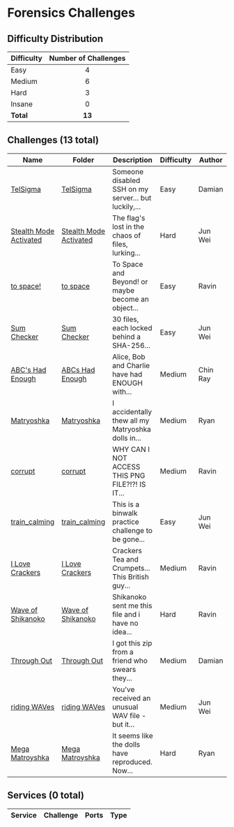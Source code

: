 # Forensics Challenges

## Difficulty Distribution
| Difficulty | Number of Challenges |
|------------|:--------------------:|
| Easy | 4 |
| Medium | 6 |
| Hard | 3 |
| Insane | 0 |
| **Total** | **13** |

## Challenges (13 total)
| Name | Folder | Description | Difficulty | Author |
|------|--------|-------------|------------|--------|
| [TelSigma](<./TelSigma>) | [TelSigma](<./TelSigma>) | Someone disabled SSH on my server… but luckily,... | Easy | Damian |
| [Stealth Mode Activated](<./Stealth Mode Activated>) | [Stealth Mode Activated](<./Stealth Mode Activated>) | The flag's lost in the chaos of files, lurking... | Hard | Jun Wei |
| [to space!](<./to space>) | [to space](<./to space>) | To Space and Beyond! or maybe become an object... | Easy | Ravin |
| [Sum Checker](<./Sum Checker>) | [Sum Checker](<./Sum Checker>) | 30 files, each locked behind a SHA-256... | Easy | Jun Wei |
| [ABC's Had Enough](<./ABCs Had Enough>) | [ABCs Had Enough](<./ABCs Had Enough>) | Alice, Bob and Charlie have had ENOUGH with... | Medium | Chin Ray |
| [Matryoshka](<./Matryoshka>) | [Matryoshka](<./Matryoshka>) | I accidentally thew all my Matryoshka dolls in... | Medium | Ryan |
| [corrupt](<./corrupt>) | [corrupt](<./corrupt>) | WHY CAN I NOT ACCESS THIS PNG FILE?!?! IS IT... | Medium | Ravin |
| [train_calming](<./train_calming>) | [train_calming](<./train_calming>) | This is a binwalk practice challenge to be gone... | Easy | Jun Wei |
| [I Love Crackers](<./I Love Crackers>) | [I Love Crackers](<./I Love Crackers>) | Crackers Tea and Crumpets... This British guy... | Medium | Ravin |
| [Wave of Shikanoko](<./Wave of Shikanoko>) | [Wave of Shikanoko](<./Wave of Shikanoko>) | Shikanoko sent me this file and i have no idea... | Hard | Ravin |
| [Through Out](<./Through Out>) | [Through Out](<./Through Out>) | I got this zip from a friend who swears they... | Medium | Damian |
| [riding WAVes](<./riding WAVes>) | [riding WAVes](<./riding WAVes>) | You’ve received an unusual WAV file - but it... | Medium | Jun Wei |
| [Mega Matroyshka](<./Mega Matroyshka>) | [Mega Matroyshka](<./Mega Matroyshka>) | It seems like the dolls have reproduced. Now... | Hard | Ryan |

## Services (0 total)
| Service | Challenge | Ports | Type |
|---------|-----------|-------|------|

